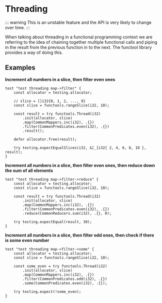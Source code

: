 # Threading
::: warning
This is an unstable feature and the API is very likely to change over time.
:::

When talking about threading in a functional programming context we are referring to the idea of chaining together multiple functional calls and piping in the result from the previous function in to the next. The functool library provides a way of doing this.

## Examples

**Increment all numbers in a slice, then filter even ones**

```zig
test "test threading map->filter" {
    const allocator = testing.allocator;

    // slice = []i32{0, 1, 2, ..., 9}
    const slice = functools.rangeSlice(i32, 10);

    const result = try functools.Thread(i32)
        .init(allocator, slice)
        .map(CommonMappers.inc(i32), .{})
        .filter(CommonPredicates.even(i32), .{})
        .result();

    defer allocator.free(result);

    try testing.expectEqualSlices(i32, &[_]i32{ 2, 4, 6, 8, 10 }, result);
}
```

**Increment all numbers in a slice, then filter even ones, then reduce down the sum of all elements**
```zig
test "test threading map->filter->reduce" {
    const allocator = testing.allocator;
    const slice = functools.rangeSlice(i32, 10);

    const result = try functools.Thread(i32)
        .init(allocator, slice)
        .map(CommonMappers.inc(i32), .{})
        .filter(CommonPredicates.even(i32), .{})
        .reduce(CommonReducers.sum(i32), .{}, 0);

    try testing.expectEqual(result, 30);
}
```

**Increment all numbers in a slice, then filter odd ones, then check if there is some even number**
```zig
test "test threading map->filter->some" {
    const allocator = testing.allocator;
    const slice = functools.rangeSlice(i32, 10);

    const some_even = try functools.Thread(i32)
        .init(allocator, slice)
        .map(CommonMappers.inc(i32), .{})
        .filter(CommonPredicates.odd(i32), .{})
        .some(CommonPredicates.even(i32), .{});

    try testing.expect(!some_even);
}
```
